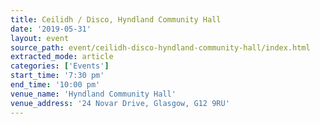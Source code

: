 ```yaml
---
title: Ceilidh / Disco, Hyndland Community Hall
date: '2019-05-31'
layout: event
source_path: event/ceilidh-disco-hyndland-community-hall/index.html
extracted_mode: article
categories: ['Events']
start_time: '7:30 pm'
end_time: '10:00 pm'
venue_name: 'Hyndland Community Hall'
venue_address: '24 Novar Drive, Glasgow, G12 9RU'
---
```

